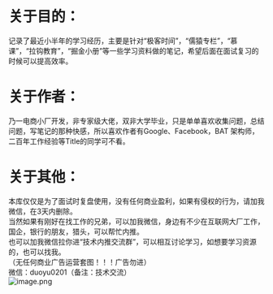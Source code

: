 <a name="AO20h"></a>
# 关于目的：
  记录了最近小半年的学习经历，主要是针对“极客时间”，“儒猿专栏”，“慕课”，“拉钩教育”，“掘金小册”等一些学习资料做的笔记，希望后面在面试复习的时候可以提高效率。
<a name="ZcOR3"></a>
# 关于作者：
  乃⼀电商小厂开发，⾮专家级⼤佬，双非大学毕业，只是单单喜欢收集问题，总结问题，写笔记的那种快感，所以喜欢作者有Google、Facebook，BAT 架构师，⼆百年⼯作经验等Title的同学可不看。
<a name="DbuYD"></a>
# 关于其他：
  本库仅仅是为了面试时复盘使用，没有任何商业盈利，如果有侵权的行为，请加我微信，在3天内删除。
  <br />
  当然如果有刚好在找工作的兄弟，可以加我微信，身边有不少在互联网大厂工作，国企，银行的朋友，猎头，可以帮忙内推。
  <br />
  也可以加我微信拉你进“技术内推交流群”，可以相互讨论学习，如想要学习资源的，也可以找我。<br />（无任何商业广告运营套图！！！广告勿进）<br />  微信：duoyu0201（备注：技术交流）<br />![image.png](https://cdn.nlark.com/yuque/0/2022/png/1461694/1653147033642-b6f8e23f-8a73-433e-918f-4ab6a0bdc90b.png#clientId=u83afa51a-4933-4&crop=0&crop=0&crop=1&crop=1&from=paste&height=703&id=u27eaaa44&margin=%5Bobject%20Object%5D&name=image.png&originHeight=633&originWidth=551&originalType=binary&ratio=1&rotation=0&showTitle=false&size=289292&status=done&style=none&taskId=ufb361763-4873-4a4d-891d-d6f52bd2ff5&title=&width=612.2222384405729)
